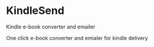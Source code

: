 # KindleSend
Kindle e-book converter and emailer

One click e-book converter and emialer for kindle delivery
